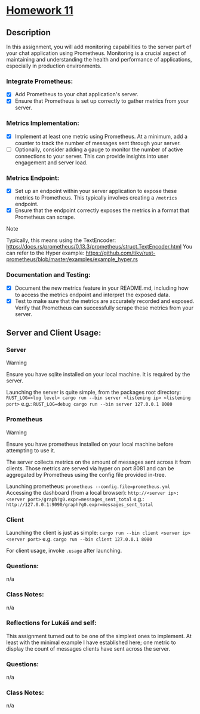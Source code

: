 # [Homework 11](https://robot-dreams-rust.mag.wiki/18-metrics-in-rust/index.html#homework)

## Description

In this assignment, you will add monitoring capabilities to the server part of your chat application using Prometheus. Monitoring is a crucial aspect of maintaining and understanding the health and performance of applications, especially in production environments.

### Integrate Prometheus:
- [X] Add Prometheus to your chat application's server.
- [X] Ensure that Prometheus is set up correctly to gather metrics from your server.

### Metrics Implementation:
- [X] Implement at least one metric using Prometheus. At a minimum, add a counter to track the number of messages sent through your server.
- [ ] Optionally, consider adding a gauge to monitor the number of active connections to your server. This can provide insights into user engagement and server load.

### Metrics Endpoint:
- [X] Set up an endpoint within your server application to expose these metrics to Prometheus. This typically involves creating a `/metrics` endpoint.
- [X] Ensure that the endpoint correctly exposes the metrics in a format that Prometheus can scrape.

> [!NOTE] 
> Typically, this means using the TextEncoder: https://docs.rs/prometheus/0.13.3/prometheus/struct.TextEncoder.html
> You can refer to the Hyper example: https://github.com/tikv/rust-prometheus/blob/master/examples/example_hyper.rs

### Documentation and Testing:
- [X] Document the new metrics feature in your README.md, including how to access the metrics endpoint and interpret the exposed data.
- [X] Test to make sure that the metrics are accurately recorded and exposed. Verify that Prometheus can successfully scrape these metrics from your server.

## Server and Client Usage:

### Server
> [!WARNING]
> Ensure you have sqlite installed on your local machine. It is required by the server.

Launching the server is quite simple, from the packages root directory:
    `RUST_LOG=<log level> cargo run --bin server <listening ip> <listening port>`
e.g.:
    `RUST_LOG=debug cargo run --bin server 127.0.0.1 8080`

### Prometheus
> [!WARNING]
> Ensure you have prometheus installed on your local machine before attempting to use it.

The server collects metrics on the amount of messages sent across it from clients. Those metrics are served via hyper on port 8081 and can be aggregated by Prometheus using the config file provided in-tree.

Launching prometheus:
    `prometheus --config.file=prometheus.yml`
Accessing the dashboard (from a local browser):
    `http://<server ip>:<server port>/graph?g0.expr=messages_sent_total`
e.g.:
    `http://127.0.0.1:9090/graph?g0.expr=messages_sent_total`


### Client
Launching the client is just as simple:
    `cargo run --bin client <server ip> <server port>`
e.g.
    `cargo run --bin client 127.0.0.1 8080`

For client usage, invoke `.usage` after launching.

### Questions:
n/a

### Class Notes:
n/a

### Reflections for Lukáš and self:

This assignment turned out to be one of the simplest ones to implement. At least with the minimal example I have established here; one metric to display the count of messages clients have sent across the server.

### Questions:
n/a

### Class Notes:
n/a
